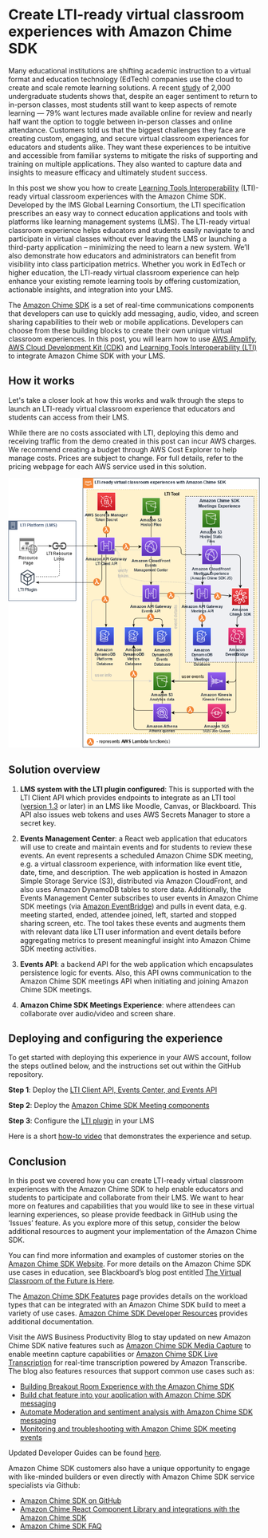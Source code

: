 # Create LTI-ready virtual classroom experiences with Amazon Chime SDK

Many educational institutions are shifting academic instruction to a virtual format and education technology (EdTech) companies use the cloud to create and scale remote learning solutions. A recent [study](https://www.insidehighered.com/news/2021/03/24/student-experiences-during-covid-and-campus-reopening-concerns) of 2,000 undergraduate students shows that, despite an eager sentiment to return to in-person classes, most students still want to keep aspects of remote learning — 79% want lectures made available online for review and nearly half want the option to toggle between in-person classes and online attendance. Customers told us that the biggest challenges they face are creating custom, engaging, and secure virtual classroom experiences for educators and students alike. They want these experiences to be intuitive and accessible from familiar systems to mitigate the risks of supporting and training on multiple applications. They also wanted to capture data and insights to measure efficacy and ultimately student success.  

In this post we show you how to create [Learning Tools Interoperability](https://www.imsglobal.org/activity/learning-tools-interoperability) (LTI)-ready virtual classroom experiences with the Amazon Chime SDK. Developed by the IMS Global Learning Consortium, the LTI specification prescribes an easy way to connect education applications and tools with platforms like learning management systems (LMS). The LTI-ready virtual classroom experience helps educators and students easily navigate to and participate in virtual classes without ever leaving the LMS or launching a third-party application – minimizing the need to learn a new system. We’ll also demonstrate how educators and administrators can benefit from visibility into class participation metrics. Whether you work in EdTech or higher education, the LTI-ready virtual classroom experience can help enhance your existing remote learning tools by offering customization, actionable insights, and integration into your LMS. 

The [Amazon Chime SDK](https://aws.amazon.com/chime/chime-sdk/) is a set of real-time communications components that developers can use to quickly add messaging, audio, video, and screen sharing capabilities to their web or mobile applications. Developers can choose from these building blocks to create their own unique virtual classroom experiences. In this post, you will learn how to use [AWS Amplify](https://aws.amazon.com/amplify/), [AWS Cloud Development Kit (CDK)](https://aws.amazon.com/cdk/) and [Learning Tools Interoperability (LTI)](https://www.imsglobal.org/activity/learning-tools-interoperability) to integrate Amazon Chime SDK with your LMS.


## How it works
Let's take a closer look at how this works and walk through the steps to launch an LTI-ready virtual classroom experience that educators and students can access from their LMS.

While there are no costs associated with LTI, deploying this demo and receiving traffic from the demo created in this post can incur AWS charges. We recommend creating a budget through AWS Cost Explorer to help manage costs. Prices are subject to change. For full details, refer to the pricing webpage for each AWS service used in this solution.

 
![Overview](lti-components/doc/chime-lti-architectural-overview.png)


## Solution overview

1.	**LMS system with the LTI plugin configured**: This is supported with the LTI Client API which provides endpoints to integrate as an LTI tool ([version 1.3](https://www.imsglobal.org/spec/lti/v1p3/#overview) or later)  in an LMS like Moodle, Canvas, or Blackboard. This API also issues web tokens and uses AWS Secrets Manager to store a secret key.

2.	**Events Management Center**: a React web application that educators will use to create and maintain events and for students to review these events. An event represents a scheduled Amazon Chime SDK meeting, e.g. a virtual classroom experience, with information like event title, date, time, and description. The web application is hosted in Amazon Simple Storage Service (S3), distributed via Amazon CloudFront, and also uses Amazon DynamoDB tables to store data. Additionally, the Events Management Center subscribes to user events in Amazon Chime SDK meetings (via [Amazon EventBridge](https://docs.aws.amazon.com/chime/latest/ag/automating-chime-with-cloudwatch-events.html#events-sdk)) and pulls in event data, e.g. meeting started, ended, attendee joined, left, started and stopped sharing screen, etc. The tool takes these events and augments them with relevant data like LTI user information and event details before aggregating metrics to present meaningful insight into Amazon Chime SDK meeting activities.

3.	**Events API**: a backend API for the web application which encapsulates persistence logic for events. Also, this API owns communication to the Amazon Chime SDK meetings API when initiating and joining Amazon Chime SDK meetings.

4.	**Amazon Chime SDK Meetings Experience**: where attendees can collaborate over audio/video and screen share. 



## Deploying and configuring the experience
To get started with deploying this experience in your AWS account, follow the steps outlined below, and the instructions set out within the GitHub repository.

 **Step 1**: Deploy the [LTI Client API, Events Center, and Events API](/lti-components/)

 **Step 2**: Deploy the [Amazon Chime SDK Meeting components](/chime-sdk-components)

 **Step 3**: Configure the [LTI plugin](/lti-components/web/README.md) in your LMS 


Here is a short [how-to video](https://youtu.be/4Mvaz8OiwjU) that demonstrates the experience and setup. 


## Conclusion
In this post we covered how you can create LTI-ready virtual classroom experiences with the Amazon Chime SDK to help enable educators and students to participate and collaborate from their LMS. We want to hear more on features and capabilities that you would like to see in these virtual learning experiences, so please provide feedback in GitHub using the ‘Issues’ feature. As you explore more of this setup, consider the below additional resources to augment your implementation of the Amazon Chime SDK.

You can find more information and examples of customer stories on the [Amazon Chime SDK Website](https://aws.amazon.com/chime/chime-sdk/). For more details on the Amazon Chime SDK use cases in education, see Blackboard’s blog post entitled [The Virtual Classroom of the Future is Here](https://blog.blackboard.com/the-classroom-of-the-future-is-here/).

The [Amazon Chime SDK Features](https://aws.amazon.com/chime/chime-sdk/features/) page provides details on the workload types that can be integrated with an Amazon Chime SDK build to meet a variety of use cases. [Amazon Chime SDK Developer Resources](https://aws.amazon.com/chime/chime-sdk/resources/) provides additional documentation.

Visit the AWS Business Productivity Blog to stay updated on new Amazon Chime SDK native features such as [Amazon Chime SDK Media Capture](https://aws.amazon.com/blogs/business-productivity/capture-amazon-chime-sdk-meetings-using-media-capture-pipelines/) to enable meetinn capture capabilities or [Amazon Chime SDK Live Transcription](https://aws.amazon.com/about-aws/whats-new/2021/08/amazon-chime-sdk-amazon-transcribe-amazon-transcribe-medical/) for real-time transcription powered by Amazon Transcribe. The blog also features resources that support common use cases such as:

 - [Building Breakout Room Experience with the Amazon Chime SDK](https://aws.amazon.com/blogs/business-productivity/breakout-room-amazon-chime-sdk-react-component-library/)
 - [Build chat feature into your application with Amazon Chime SDK messaging](https://aws.amazon.com/blogs/business-productivity/build-chat-features-into-your-application-with-amazon-chime-sdk-messaging/)
 - [Automate Moderation and sentiment analysis with Amazon Chime SDK messaging](https://aws.amazon.com/blogs/business-productivity/automated-moderation-and-sentiment-analysis-with-amazon-chime-sdk-messaging/)
 - [Monitoring and troubleshooting with Amazon Chime SDK meeting events](https://aws.amazon.com/blogs/business-productivity/monitoring-and-troubleshooting-with-amazon-chime-sdk-meeting-events/)

Updated Developer Guides can be found [here](https://docs.aws.amazon.com/en_us/chime/latest/dg/mtgs-sdk-mtgs.html).

Amazon Chime SDK customers also have a unique opportunity to engage with like-minded builders or even directly with Amazon Chime SDK service specialists via Github:
 - [Amazon Chime SDK on GitHub](https://github.com/aws/amazon-chime-sdk-js)
 - [Amazon Chime React Component Library and integrations with the Amazon Chime SDK](https://github.com/aws/amazon-chime-sdk-component-library-react)
 - [Amazon Chime SDK FAQ](https://aws.github.io/amazon-chime-sdk-js/modules/faqs.html)
